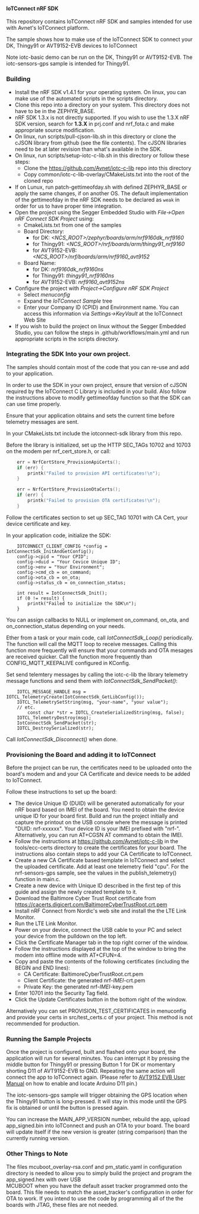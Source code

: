 #### IoTConnect nRF SDK

This repository contains IoTConnect nRF SDK and samples intended for use with Avnet's IoTConnect platform.

The sample shows how to make use of the IoTConnect SDK to connect your DK, Thingy91 or AVT9152-EVB devices to IoTConnect

Note iotc-basic demo can be run on the DK, Thingy91 or AVT9152-EVB. The iotc-sensors-gps sample is intended for Thingy91.

### Building

* Install the nRF SDK v1.4.1 for your operating system. On linux, you can make use of the automated scripts
in the scripts directory. 
* Clone this repo into a directory on your system. This directory does not have to be in the ZEPHYR_BASE.
* nRF SDK 1.3.x is not directly supported. If you wish to use the 1.3.X nRF SDK version, 
search for **1.3.X** in prj.conf and nrf_fota.c and make appropriate source modification. 
* On linux, run scripts/pull-cjson-lib.sh in this directory or clone the cJSON library from 
github (see the file contents). The cJSON libraries need to be at later revision than what's available in the SDK.
* On linux, run scripts/setup-iotc-c-lib.sh in this directory or follow these steps:
  * Clone the https://github.com/Avnet/iotc-c-lib repo into this directory
  * Copy common/iotc-c-lib-overlay/CMakeLists.txt into the root of the cloned repo
* If on Lunux, run patch-gettimeofday.sh with defined ZEPHYR_BASE or apply the same changes, if on another OS. 
The default implementation of the gettimeofday in the nRF SDK needs to be declared as `weak` in order for us 
to have proper time integration.
* Open the project using the Segger Embedded Studio with *File->Open nRF Connect SDK Project* using:
  * CmakeLists.txt from one of the samples
  * Board Directory: 
    * for DK: *<NCS_ROOT>/zephyr/boards/arm/nrf9160dk_nrf9160*
    * for Thingy91: *<NCS_ROOT>/nrf/boards/arm/thingy91_nrf9160*
    * for AVT9152-EVB: *<NCS_ROOT>/nrf/boards/arm/nrf9160_avt9152*
  * Board Name: 
    * for DK: *nrf9160dk_nrf9160ns*
    * for Thingy91: *thingy91_nrf9160ns*
    * for AVT9152-EVB: *nrf9160_avt9152ns*
* Configure the project with *Project->Configure nRF SDK Project*
  * Select *menuconfig*
  * Expand the *IoTConnect Sample* tree
  * Enter your Company ID (CPID) and Environment name. You can access this information via *Settings->KeyVault* 
  at the IoTConnect Web Site
* If you wish to build the project on linux without the Segger Embedded Studio, 
you can follow the steps in .github/workflows/main.yml and run appropriate scripts in the scripts directory.

### Integrating the SDK Into your own project.

The samples should contain most of the code that you can re-use and add to your application. 

In order to use the SDK in your own project, ensure that version of cJSON required by the 
IoTConnect C Library is included in your build. Also follow the instructions above to 
modify gettimeofday function so that the SDK can can use time properly.

Ensure that your application obtains and sets the current time before telemetry messages are sent.

In your CMakeLists.txt include the iotconnect-sdk library from this repo.

Before the library is initialized, set up the HTTP SEC_TAGs 10702 and 10703 on the modem per nrf_cert_store.h, 
or call:

```c
    err = NrfCertStore_ProvisionApiCerts();
    if (err) {
        printk("Failed to provision API certificates!\n");
    }

    err = NrfCertStore_ProvisionOtaCerts();
    if (err) {
        printk("Failed to provision OTA certificates!\n");
    }
```

Follow the certificates section to set up SEC_TAG 10701 with CA Cert, your device certificate and key.  

In your application code, initialize the SDK:

```editorconfig
    IOTCONNECT_CLIENT_CONFIG *config = IotConnectSdk_InitAndGetConfig();
    config->cpid = "Your CPID";
    config->duid = "Your Cevice Unique ID";
    config->env = "Your Environment";
    config->cmd_cb = on_command;
    config->ota_cb = on_ota;
    config->status_cb = on_connection_status;

    int result = IotConnectSdk_Init();
    if (0 != result) {
        printk("Failed to initialize the SDK\n");
    }

```

You can assign callbacks to NULL or implement on_command, on_ota, and on_connection_status depending on your needs. 

Ether from a task or your main code, call *IotConnectSdk_Loop()* periodically. The function  will 
call the MQTT loop to receive messages. Calling this function more frequently will ensure 
that your commands and OTA mesages are received quicker. Call the function more frequently than CONFIG_MQTT_KEEPALIVE
configured in KConfig.

Set send telemtery messages by calling the iotc-c-lib the library telemetry message functions and send them with 
*IotConnectSdk_SendPacket()*:

```editorconfig
    IOTCL_MESSAGE_HANDLE msg = IOTCL_TelemetryCreate(IotConnectSdk_GetLibConfig());
    IOTCL_TelemetrySetString(msg, "your-name", "your value");
    // etc.
        const char *str = IOTCL_CreateSerializedString(msg, false);
    IOTCL_TelemetryDestroy(msg);
    IotConnectSdk_SendPacket(str);
    IOTCL_DestroySerialized(str);

``` 

Call *IotConnectSdk_Disconnect()* when done.

### Provisioning the Board and adding it to IoTConnect

Before the project can be run, the certificates need to be uploaded onto the board's modem and and your 
CA Certificate and device needs to be added to IoTConnect.

Follow these instructions to set up the board:

* The device Unique ID (DUID) will be generated automatically for your nRF board based on IMEI of the board. 
You need to obtain the device unique ID for your board first. Build and run the project initially and capture the 
printout on the USB console where the message is printed "DUID: nrf-xxxxxx". Your device ID is 
your IMEI prefixed with "nrf-". Alternatively, you can run AT+CGSN AT command to obtain the IMEI.
* Follow the instructions at https://github.com/Avnet/iotc-c-lib in the tools/ecc-certs directory 
to create the certificates for your board. The instructions also contain steps to add your CA Certificate to IoTConnect.
* Create a new CA Certificate based template in IoTConnect and select the uploaded certificate. Add at least one 
telemetry field "cpu". For the nrf-sensors-gps sample, see the values in the publish_telemetry() function in main.c.
* Create a new device with Unique ID described in the first tep of this guide and assign the newly created template to it. 
* Download the Baltimore Cyber Trust Root certificate from https://cacerts.digicert.com/BaltimoreCyberTrustRoot.crt.pem 
* Install nRF Connect from Nordic's web site and install the the LTE Link Monitor. 
* Run the LTE Link Monitor.
* Power on your device, connect the USB cable to your PC and select your device from the pulldown on the top left.
* Click the Certificate Manager tab in the  top right corner of the window.
* Follow the instructions displayed at the top of the window to bring the modem into offline mode with AT+CFUN=4.
* Copy and paste the contents of the following certificates (including the BEGIN and END lines):
  * CA Certificate: BaltimoreCyberTrustRoot.crt.pem
  * Client Certificate: the generated nrf-*IMEI*-crt.pem
  * Private Key: the generated nrf-*IMEI*-key.pem
* Enter 10701 into the Security Tag field.
* Click the Update Certificates button in the bottom right of the window.

Alternatively you can set PROVISION_TEST_CERTIFICATES in menuconfig and provide your certs in src/test_certs.c of your 
project. This method is not recommended for production.

### Running the Sample Projects

Once the project is configured, built and flashed onto your board, the application will run for several minutes. 
You can interrupt it by pressing the middle button for Thingy91 or pressing Button 1 for DK or momentary shorting D11 of AVT9152-EVB to GND. Repeating the same action will connect the app to IoTConnect again. (Please refer to [AVT9152 EVB User Manual][evb_user_manual_link] on how to enable and locate Arduino D11 pin.)

The iotc-sensors-gps sample will trigger obtaining the GPS location when the Thingy91 button is long-pressed. It will 
stay in this mode until the GPS fix is obtained or until the button is pressed again. 

You can increase the MAIN_APP_VERSION number, rebuild the app, upload app_signed.bin into IoTConnect and push an 
OTA to your board. The board will update itself if the new version is greater (string comparison) 
than the currently running version. 

### Other Things to Note

The files mcuboot_overlay-rsa.conf and pm_static.yaml in configuration directory is needed to 
allow you to simply build the project and program the app_signed.hex with over USB  
MCUBOOT when you have the default asset tracker programmed onto the board. 
This file needs to match the asset_tracker's configuration in order for OTA to work. If you intend to use the code
by programming all of the the boards with JTAG, these files are not needed.


[evb_user_manual_link]:
https://www.avnet.com/wps/wcm/connect/onesite/3788e3c1-a386-4196-a88f-21307ff28984/AVT9152+EVB+User+Manual+v1.0.pdf?MOD=AJPERES&CACHEID=ROOTWORKSPACE.Z18_NA5A1I41L0ICD0ABNDMDDG0000-3788e3c1-a386-4196-a88f-21307ff28984-nvGFXpQ
